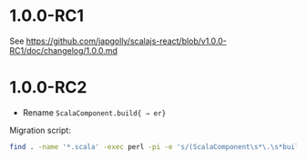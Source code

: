 # 1.0.0-RC1

See https://github.com/japgolly/scalajs-react/blob/v1.0.0-RC1/doc/changelog/1.0.0.md


# 1.0.0-RC2

* Rename `ScalaComponent.build{ ⇒ er}`

Migration script:
```sh
find . -name '*.scala' -exec perl -pi -e 's/(ScalaComponent\s*\.\s*build)(\s*\[)/\1er\2/g' {} +
```

